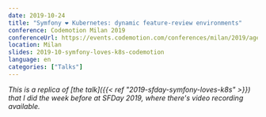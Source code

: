 ```yaml
---
date: 2019-10-24
title: "Symfony ❤︎ Kubernetes: dynamic feature-review environments"
conference: Codemotion Milan 2019
conferenceUrl: https://events.codemotion.com/conferences/milan/2019/agenda/
location: Milan
slides: 2019-10-symfony-loves-k8s-codemotion
language: en
categories: ["Talks"]
---
```

*This is a replica of [the talk]({{< ref "2019-sfday-symfony-loves-k8s" >}}) that I did the week before at SFDay 2019, where there's video recording available.*
<!--more-->
